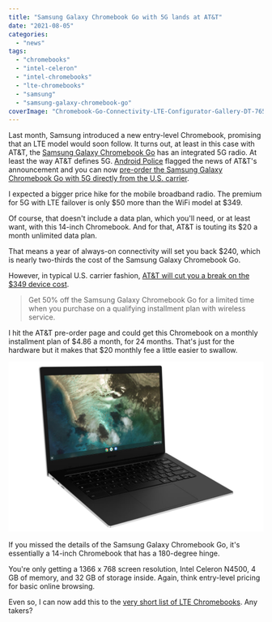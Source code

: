 ```yaml
---
title: "Samsung Galaxy Chromebook Go with 5G lands at AT&T"
date: "2021-08-05"
categories: 
  - "news"
tags: 
  - "chromebooks"
  - "intel-celeron"
  - "intel-chromebooks"
  - "lte-chromebooks"
  - "samsung"
  - "samsung-galaxy-chromebook-go"
coverImage: "Chromebook-Go-Connectivity-LTE-Configurator-Gallery-DT-765x465-1.jpg"
---
```


Last month, Samsung introduced a new entry-level Chromebook, promising that an LTE model would soon follow. It turns out, at least in this case with AT&T, the [Samsung Galaxy Chromebook Go](https://www.aboutchromebooks.com/news/samsung-galaxy-chromebook-go-is-now-available-at-299/) has an integrated 5G radio. At least the way AT&T defines 5G. [Android Police](https://www.androidpolice.com/2021/08/05/samsungs-affordable-galaxy-chromebook-go-is-now-available/) flagged the news of AT&T's announcement and you can now [pre-order the Samsung Galaxy Chromebook Go with 5G directly from the U.S. carrier](https://www.att.com/buy/tablets/samsung-galaxy-chromebook-go-32gb-silver.html).

I expected a bigger price hike for the mobile broadband radio. The premium for 5G with LTE failover is only $50 more than the WiFi model at $349.

Of course, that doesn't include a data plan, which you'll need, or at least want, with this 14-inch Chromebook. And for that, AT&T is touting its $20 a month unlimited data plan.

That means a year of always-on connectivity will set you back $240, which is nearly two-thirds the cost of the Samsung Galaxy Chromebook Go.

However, in typical U.S. carrier fashion, [AT&T will cut you a break on the $349 device cost](https://about.att.com/story/2021/samsung_connected_devices.html).

> Get 50% off the Samsung Galaxy Chromebook Go for a limited time when you purchase on a qualifying installment plan with wireless service.

I hit the AT&T pre-order page and could get this Chromebook on a monthly installment plan of $4.86 a month, for 24 months. That's just for the hardware but it makes that $20 monthly fee a little easier to swallow.

![Samsung Galaxy Chromebook Go with 5G LTE](images/004_galaxy_chromebook_go_wifi_silver_left_perspective-1024x683.jpg)

If you missed the details of the Samsung Galaxy Chromebook Go, it's essentially a 14-inch Chromebook that has a 180-degree hinge.

You're only getting a 1366 x 768 screen resolution, Intel Celeron N4500, 4 GB of memory, and 32 GB of storage inside. Again, think entry-level pricing for basic online browsing.

Even so, I can now add this to the [very short list of LTE Chromebooks](https://www.aboutchromebooks.com/news/want-an-lte-chromebook-here-are-your-current-options/). Any takers?
